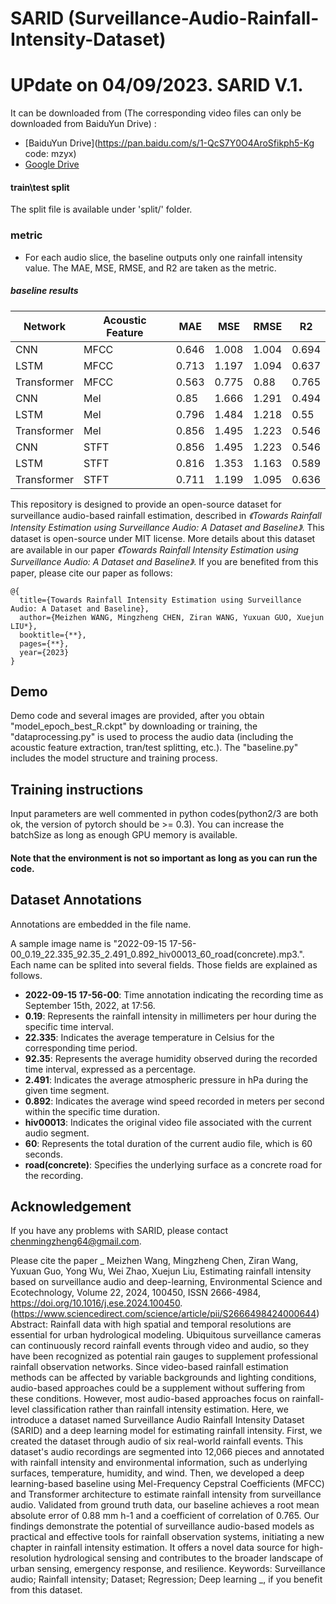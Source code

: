 # SARID (Surveillance-Audio-Rainfall-Intensity-Dataset)

# UPdate on 04/09/2023. SARID V.1. 
It can be downloaded from (The corresponding video files can only be downloaded from BaiduYun Drive) :
 - [BaiduYun Drive](https://pan.baidu.com/s/1-QcS7Y0O4AroSfikph5-Kg code: mzyx)
 - [Google Drive](https://drive.google.com/drive/folders/1jH2uO8Xk7RgrcbtkDpTxM3BCo-4tQMY5?usp=drive_link)

#### train\test split
The split file is available under 'split/' folder.

### metric

- For each audio slice, the baseline outputs only one rainfall intensity value. The MAE, MSE,	RMSE, and	R2 are taken as the metric.

##### baseline results

|   Network   | Acoustic Feature |   MAE  |  MSE |   RMSE  | R2 |
|---|---|---|---|---|---|
|     CNN     |       MFCC       | 0.646 | 1.008 | 1.004 | 0.694 |
|     LSTM    |       MFCC       | 0.713 | 1.197 | 1.094 | 0.637 |
| Transformer |       MFCC       | 0.563 | 0.775 | 0.88  | 0.765 |
|     CNN     |        Mel       | 0.85  | 1.666 | 1.291 | 0.494 |
|     LSTM    |        Mel       | 0.796 | 1.484 | 1.218 | 0.55  |
| Transformer |        Mel       | 0.856 | 1.495 | 1.223 | 0.546 |
|     CNN     |       STFT       | 0.856 | 1.495 | 1.223 | 0.546 |
|     LSTM    |       STFT       | 0.816 | 1.353 | 1.163 | 0.589 |
| Transformer |       STFT       | 0.711 | 1.199 | 1.095 | 0.636 |


This repository is designed to provide an open-source dataset for surveillance audio-based rainfall estimation, described in _《Towards Rainfall Intensity Estimation using Surveillance Audio: A Dataset and Baseline》_. This dataset is open-source under MIT license. More details about this dataset are available in our paper _《Towards Rainfall Intensity Estimation using Surveillance Audio: A Dataset and Baseline》_. If you are benefited from this paper, please cite our paper as follows:

```
@{
  title={Towards Rainfall Intensity Estimation using Surveillance Audio: A Dataset and Baseline},
  author={Meizhen WANG, Mingzheng CHEN, Ziran WANG, Yuxuan GUO, Xuejun LIU*},
  booktitle={**},
  pages={**},
  year={2023}
}
```



## Demo

Demo code and several images are provided, after you obtain "model_epoch_best_R.ckpt" by downloading or training, the "dataprocessing.py" is used to process the audio data (including the acoustic feature extraction, tran/test splitting, etc.). The "baseline.py" includes the model structure and training process.

## Training instructions

Input parameters are well commented in python codes(python2/3 are both ok, the version of pytorch should be >= 0.3). You can increase the batchSize as long as enough GPU memory is available.

#### Note that the environment is not so important as long as you can run the code. 

## Dataset Annotations

Annotations are embedded in the file name.

A sample image name is "2022-09-15 17-56-00_0.19_22.335_92.35_2.491_0.892_hiv00013_60_road(concrete).mp3.". Each name can be splited into several fields. Those fields are explained as follows.

- **2022-09-15 17-56-00**: Time annotation indicating the recording time as September 15th, 2022, at 17:56.
- **0.19**: Represents the rainfall intensity in millimeters per hour during the specific time interval.
- **22.335**: Indicates the average temperature in Celsius for the corresponding time period.
- **92.35**: Represents the average humidity observed during the recorded time interval, expressed as a percentage.
- **2.491**: Indicates the average atmospheric pressure in hPa during the given time segment.
- **0.892**: Indicates the average wind speed recorded in meters per second within the specific time duration.
- **hiv00013**: Indicates the original video file associated with the current audio segment.
- **60**: Represents the total duration of the current audio file, which is 60 seconds.
- **road(concrete)**: Specifies the underlying surface as a concrete road for the recording.

## Acknowledgement

If you have any problems with SARID, please contact chenmingzheng64@gmail.com.

Please cite the paper _ Meizhen Wang, Mingzheng Chen, Ziran Wang, Yuxuan Guo, Yong Wu, Wei Zhao, Xuejun Liu,
Estimating rainfall intensity based on surveillance audio and deep-learning,
Environmental Science and Ecotechnology,
Volume 22,
2024,
100450,
ISSN 2666-4984,
https://doi.org/10.1016/j.ese.2024.100450.
(https://www.sciencedirect.com/science/article/pii/S2666498424000644)
Abstract: Rainfall data with high spatial and temporal resolutions are essential for urban hydrological modeling. Ubiquitous surveillance cameras can continuously record rainfall events through video and audio, so they have been recognized as potential rain gauges to supplement professional rainfall observation networks. Since video-based rainfall estimation methods can be affected by variable backgrounds and lighting conditions, audio-based approaches could be a supplement without suffering from these conditions. However, most audio-based approaches focus on rainfall-level classification rather than rainfall intensity estimation. Here, we introduce a dataset named Surveillance Audio Rainfall Intensity Dataset (SARID) and a deep learning model for estimating rainfall intensity. First, we created the dataset through audio of six real-world rainfall events. This dataset's audio recordings are segmented into 12,066 pieces and annotated with rainfall intensity and environmental information, such as underlying surfaces, temperature, humidity, and wind. Then, we developed a deep learning-based baseline using Mel-Frequency Cepstral Coefficients (MFCC) and Transformer architecture to estimate rainfall intensity from surveillance audio. Validated from ground truth data, our baseline achieves a root mean absolute error of 0.88 mm h-1 and a coefficient of correlation of 0.765. Our findings demonstrate the potential of surveillance audio-based models as practical and effective tools for rainfall observation systems, initiating a new chapter in rainfall intensity estimation. It offers a novel data source for high-resolution hydrological sensing and contributes to the broader landscape of urban sensing, emergency response, and resilience.
Keywords: Surveillance audio; Rainfall intensity; Dataset; Regression; Deep learning
_, if you benefit from this dataset.







